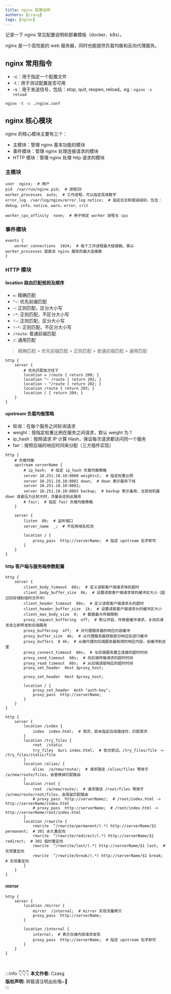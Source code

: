 ```yaml
---
title: nginx 配置说明
authors: [czasg]
tags: [nginx]
---
```


记录一下 nginx 常见配置说明和部署模板（docker、k8s）。

<!--truncate-->

nginx 是一个高性能的 web 服务器，同时也能提供负载均衡和反向代理服务。

## nginx 常用指令
* -c：用于指定一个配置文件
* -t：用于测试配置是否可用
* -s：用于发送信号，包括：stop, quit, reopen, reload。eg：`nginx -s reload`

```shell script title="指定并测试配置文件是否正确"
nginx -t -c ./nginx.conf
```

## nginx 核心模块
nginx 的核心模块主要有三个：
* 主模块：管理 nginx 基本功能的模块
* 事件模块：管理 nginx 处理连接请求的模块
* HTTP 模块：管理 nginx 处理 http 请求的模块

### 主模块
```text
user  nginx;  # 用户
pid  /var/run/nginx.pid;  # 进程ID
worker_processes  auto;  # 工作进程，可以指定具体数字
error_log  /var/log/nginx/error.log notice;  # 指定日志和错误级别，包含：debug、info、notice、warn、error、crit

worker_cpu_affinity  none;  # 用于绑定 worker 进程与 cpu
```

### 事件模块
```text
events {
    worker_connections  1024;  # 每个工作进程最大链接数。乘以 worker_processes 就是该 nginx 服务的最大连接数
}
```

### HTTP 模块
#### location 路由匹配规则及顺序  
* `=`: 精确匹配
* `^~`: 优先前缀匹配
* `~`: 正则匹配，区分大小写
* `~*`: 正则匹配，不区分大小写
* `!~`: 正则匹配，区分大小写
* `!~*`: 正则匹配，不区分大小写
* `/route`: 普通前缀匹配
* `/`: 通用匹配

> 精确匹配 > 优先前缀匹配 > 正则匹配 > 普通前缀匹配 > 通用匹配

```text
http {
    server {
        # 优先匹配依次往下
        location = /route { return 200; }
        location ^~ /route { return 201; }
        location ~ ^/route { return 202; }
        location /route { return 203; }
        location / { return 204; }
    }
}
```

#### upstream 负载均衡策略  
* 轮询：在每个服务之间轮询请求
* weight：按指定权重比例在服务之间请求，默认 weight 为 1
* ip_hash：按照请求 IP 计算 Hash，保证每次请求都访问同一个服务
* fair：按照后端的响应时间来分配（三方插件实现）
```text
http {
    # 负载均衡
    upstream serverName {
        # ip_hash;  # 指定 ip_hash 负载均衡策略
        server 10.251.10.10:8080 weight=2;  # 指定权重比例
        server 10.251.10.10:8081 down;  # down 表示服务下线
        server 10.251.10.10:8082;
        server 10.251.10.10:8083 backup;  # backup 表示备用，当其他机器 down 或者压力比较大时，流量会走到此服务
        # fair;  # 指定 fair 负载均衡策略
    }

    server {
        listen  80;  # 监听端口
        server_name  _;  # 不启用域名检测

        location / {
            proxy_pass  http://serverName;  # 指定 upstream 名字即可
        }
    }
}
```

#### http 客户端与服务端参数配置
```text
http {
    server {
        client_body_timeout  60s;  # 定义读取客户端请求体的超时
        client_body_buffer_size  8k;  # 设置读取客户端请求体的缓冲区大小（超过则存储到临时文件中）
        client_header_timeout  60s;  # 定义读取客户端请求头的超时
        client_header_buffer_size  1k;  # 设置读取客户端请求头的缓冲区大小
        client_max_body_size  0;  # 数据最大传输限制
        proxy_request_buffering  off;  # 默认开启，作用是缓冲请求。关闭后请求会立即转发到后端服务
        proxy_buffering  off;  # 对代理服务器的响应内容缓冲
        proxy_buffer_size  4k;  # 从代理服务器获取部分响应后进行缓冲
        proxy_buffers  8 4k;  # 从被代理的后端服务器取得的响应内容，会缓冲到这里
        proxy_connect_timeout  60s;  # 与后端服务建立连接的超时时间
        proxy_send_timeout  60s;  # 向后端传输请求的超时时间
        proxy_read_timeout  60s;  # 从后端读取响应的超时时间
        proxy_set_header  Host $proxy_host;

        proxy_set_header  Host $proxy_host;

        location / {
            proxy_set_header  Auth "auth-key";
            proxy_pass  http://serverName;
        }
    }
}
```

```text
http {
    server {
        location /index {
            index  index.html;  # 首页，即未指定后续路径时，匹配首页
        }
        location /try_files {
            root  /static
            try_files  $uri index.html;  # 依次尝试。/try_files/file -> /try_files/static/file
        }
        location /alias/ {
            alias  /a/new/route/;  # 请求路径 /alias/files 等效于 /a/new/route/files，会替换掉匹配路由
        }
        location /root {
            root  /a/new/route/;  # 请求路径 /root/files 等效于 /a/new/route/root/files，会保留匹配路由
            # proxy_pass  http://serverName/;  # /root/index.html -> http://serverName/index.html
            # proxy_pass  http://serverName;  # /root/index.html -> http://serverName/root/index.html
        }
        location /rewrite {
            rewrite  ^/rewrite/permanent/(.*) http://serverName/$1 permanent;  # 301 永久重定向
            rewrite  ^/rewrite/redirect/(.*) http://serverName/$1 redirect;  # 302 临时重定向
            rewrite  ^/rewrite/last/(.*) http://serverName/$1 last;  # 实现重定向
            rewrite  ^/rewrite/break/(.*) http://serverName/$1 break;  # 实现重定向
        }
    }
}
```

#### mirror
```text
http {
    server {
        location /mirror {
            mirror  /internal;  # mirror 实现流量拷贝
            proxy_pass  http://serverName;
        }

        location /internal {
            internal;  # 表示仅被内部请求发现
            proxy_pass  http://serverName;  # 指定 upstream 名字即可
        }
    }
}
```



<br/>

:::info 👇👇👇
**本文作者:** Czasg         
**版权声明:** 转载请注明出处哦~👮‍    
:::
